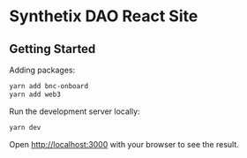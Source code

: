 Synthetix DAO React Site
=


## Getting Started

Adding packages:
```bash
yarn add bnc-onboard
yarn add web3
```

Run the development server locally:

```bash
yarn dev
```

Open [http://localhost:3000](http://localhost:3000) with your browser to see the result.


